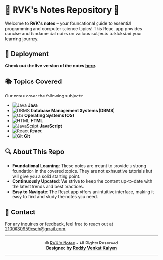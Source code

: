 # 🌟 RVK's Notes Repository 🌟

Welcome to **RVK's notes** – your foundational guide to essential programming and computer science topics! This React app provides concise and fundamental notes on various subjects to kickstart your learning journey.

## 🚀 Deployment

**Check out the live version of the notes [here](https://rvks-notes.netlify.app/).**

## 📚 Topics Covered

Our notes cover the following subjects:

- ![Java](https://img.icons8.com/color/48/000000/java-coffee-cup-logo.png) **Java**
- ![DBMS](https://img.icons8.com/color/48/000000/database.png) **Database Management Systems (DBMS)**
- ![OS](https://img.icons8.com/color/48/000000/windows-10.png) **Operating Systems (OS)**
- ![HTML](https://img.icons8.com/color/48/000000/html-5.png) **HTML**
- ![JavaScript](https://img.icons8.com/color/48/000000/javascript.png) **JavaScript**
- ![React](https://img.icons8.com/color/48/000000/react-native.png) **React**
- ![Git](https://img.icons8.com/color/48/000000/git.png) **Git**

## 🔍 About This Repo

- **Foundational Learning**: These notes are meant to provide a strong foundation in the covered topics. They are not exhaustive tutorials but will give you a solid starting point.
- **Continuously Updated**: We strive to keep the content up-to-date with the latest trends and best practices.
- **Easy to Navigate**: The React app offers an intuitive interface, making it easy to find and study the notes you need.

<!--## 📸 Screenshots

![Screenshot1](path-to-your-screenshot1)
![Screenshot2](path-to-your-screenshot2) -->


## 📧 Contact

For any inquiries or feedback, feel free to reach out at [2100030959cseh@gmail.com](mailto:2100030959cseh@gmail.com).

---

<div align="center">

&copy; [RVK's Notes](https://rvks-notes.netlify.app/) - All Rights Reserved  
**Designed by [Reddy Venkat Kalyan](https://reddyvenkatkalyan.vercel.app/)**

</div>

---
